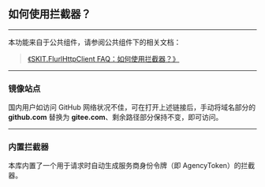 ﻿## 如何使用拦截器？

---

本功能来自于公共组件，请参阅公共组件下的相关文档：

> [《SKIT.FlurlHttpClient FAQ：如何使用拦截器？》](https://github.com/fudiwei/DotNetCore.SKIT.FlurlHttpClient/blob/main/docs/FAQ_Interceptor.md)

---

### 镜像站点

国内用户如访问 GitHub 网络状况不佳，可在打开上述链接后，手动将域名部分的 **github.com** 替换为 **gitee.com**、剩余路径部分保持不变，即可访问。

---

### 内置拦截器

本库内置了一个用于请求时自动生成服务商身份令牌（即 AgencyToken）的拦截器。
